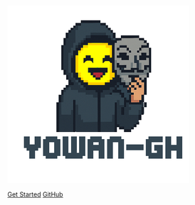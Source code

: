 <!-- _coverpage.md -->

![cover](assets/coverpage.png)


[Get Started](/README.md)
[GitHub](https://github.com/yowan-gh/TSSR)
